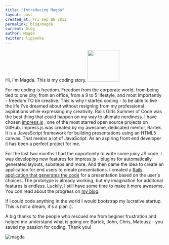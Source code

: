 ```yaml
---
title: "Introducing Magda"
layout: post
created_at: Fri Sep 06 2013
permalink: blog/magda
current: blog
author: Magda
twitter: lippenka
---
```


Hi, I'm Magda. This is my coding story.
<img src="https://f.cloud.github.com/assets/2530057/1087318/a430166a-1614-11e3-8e46-cefa27c40820.png" width="100">

For me coding is freedom. Freedom from the corporate world, from being tied to one city, from an office, from a 9 to 5 lifestyle, and most importantly - freedom TO be creative. This is why I started coding - to be able to live the life I've dreamed about without resigning from my professional aspirations while expressing my creativity.
Rails Girls Summer of Code was the best thing that could happen on my way to ultimate nerdiness. I have chosen [impress.js](https://github.com/bartaz/impress.js/) , one of the most starred open source projects on GitHub. Impress.js was created by my awesome, dedicated mentor, Bartek. It is a JavasScript framework for building presentations using an HTML5 canvas. That means a lot of JavaScript. As an aspiring front end developer it has been a perfect project for me.

For the last two months I had the opportunity to write some juicy JS code. I was developing new features for impress.js - plugins for automatically generated layouts, substeps and more. And then came the idea to create an application for end users to create presentations. I created a [Rails application that generates the code](http://impress-builder.herokuapp.com/) for a presentation based on the user's choices. The prototype is already working, but my imagination for additonal features is endless. Luckily, I still have some time to make it more awesome. You con read about the progress on [my blog](http://lipen.co/til/).

If I could code anything in the world I would bootstrap my lucrative startup. This is not a dream, it's a plan :).

A big thanks to the people who rescued me from beginer frustration and helped me understand what is going on: Bartek, John, Chris, Mateusz - you saved my passion for coding. Thank you!


![magda](https://f.cloud.github.com/assets/2530057/1087531/3e114f74-161a-11e3-8b3a-755126b72dc2.jpg)

